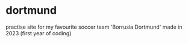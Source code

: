 # dortmund
practise site for my favourite soccer team 'Borrusia Dortmund' made in 2023 (first year of coding)
